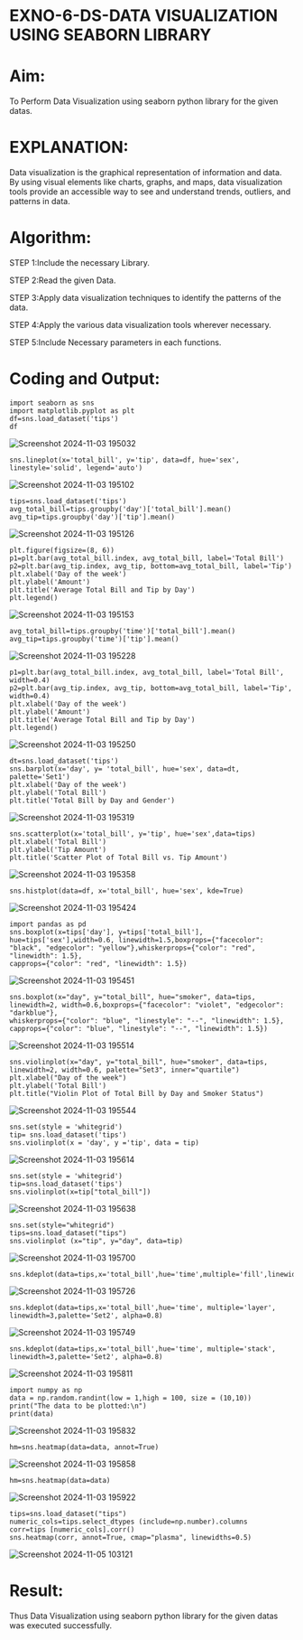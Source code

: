 # EXNO-6-DS-DATA VISUALIZATION USING SEABORN LIBRARY

# Aim:
  To Perform Data Visualization using seaborn python library for the given datas.

# EXPLANATION:
Data visualization is the graphical representation of information and data. By using visual elements like charts, graphs, and maps, data visualization tools provide an accessible way to see and understand trends, outliers, and patterns in data.

# Algorithm:
STEP 1:Include the necessary Library.

STEP 2:Read the given Data.

STEP 3:Apply data visualization techniques to identify the patterns of the data.

STEP 4:Apply the various data visualization tools wherever necessary.

STEP 5:Include Necessary parameters in each functions.

# Coding and Output:
~~~
import seaborn as sns
import matplotlib.pyplot as plt
df=sns.load_dataset('tips')
df
~~~
![Screenshot 2024-11-03 195032](https://github.com/user-attachments/assets/37367215-93c6-40aa-ab20-f4d33796bb5b)
~~~
sns.lineplot(x='total_bill', y='tip', data=df, hue='sex', linestyle='solid', legend='auto')
~~~
![Screenshot 2024-11-03 195102](https://github.com/user-attachments/assets/77186e78-81eb-4917-8f0d-0d7a7512acc3)
~~~
tips=sns.load_dataset('tips')
avg_total_bill=tips.groupby('day')['total_bill'].mean()
avg_tip=tips.groupby('day')['tip'].mean()
~~~
![Screenshot 2024-11-03 195126](https://github.com/user-attachments/assets/497e4da3-af79-44a4-989c-cdf2ea9f1d32)
~~~
plt.figure(figsize=(8, 6))
p1=plt.bar(avg_total_bill.index, avg_total_bill, label='Total Bill')
p2=plt.bar(avg_tip.index, avg_tip, bottom=avg_total_bill, label='Tip')
plt.xlabel('Day of the week')
plt.ylabel('Amount')
plt.title('Average Total Bill and Tip by Day')
plt.legend()
~~~
![Screenshot 2024-11-03 195153](https://github.com/user-attachments/assets/60e8d1f7-f3f9-4ea1-a98f-85604b81ab09)
~~~
avg_total_bill=tips.groupby('time')['total_bill'].mean()
avg_tip=tips.groupby('time')['tip'].mean()
~~~
![Screenshot 2024-11-03 195228](https://github.com/user-attachments/assets/28bd659a-a188-439e-9583-f1c630219495)
~~~
p1=plt.bar(avg_total_bill.index, avg_total_bill, label='Total Bill', width=0.4)
p2=plt.bar(avg_tip.index, avg_tip, bottom=avg_total_bill, label='Tip', width=0.4)
plt.xlabel('Day of the week')
plt.ylabel('Amount')
plt.title('Average Total Bill and Tip by Day')
plt.legend()
~~~
![Screenshot 2024-11-03 195250](https://github.com/user-attachments/assets/8b276d2c-5de5-44db-994e-729edf35bd92)
~~~
dt=sns.load_dataset('tips')
sns.barplot(x='day', y= 'total_bill', hue='sex', data=dt, palette='Set1')
plt.xlabel('Day of the week')
plt.ylabel('Total Bill')
plt.title('Total Bill by Day and Gender')
~~~
![Screenshot 2024-11-03 195319](https://github.com/user-attachments/assets/6bb9ecdb-29dc-4c15-8fa8-6f46e27aaefa)
~~~
sns.scatterplot(x='total_bill', y='tip', hue='sex',data=tips)
plt.xlabel('Total Bill')
plt.ylabel('Tip Amount')
plt.title('Scatter Plot of Total Bill vs. Tip Amount')
~~~
![Screenshot 2024-11-03 195358](https://github.com/user-attachments/assets/60637116-4c51-4067-bbc6-90862a454802)
~~~
sns.histplot(data=df, x='total_bill', hue='sex', kde=True)
~~~
![Screenshot 2024-11-03 195424](https://github.com/user-attachments/assets/a94c5f60-ae65-49c2-ae0e-2d5f5690b48c)
~~~
import pandas as pd
sns.boxplot(x=tips['day'], y=tips['total_bill'], hue=tips['sex'],width=0.6, linewidth=1.5,boxprops={"facecolor": "black", "edgecolor": "yellow"},whiskerprops={"color": "red", "linewidth": 1.5},
capprops={"color": "red", "linewidth": 1.5})
~~~
![Screenshot 2024-11-03 195451](https://github.com/user-attachments/assets/461688dc-ce0e-430f-beba-c0670937dcac)
~~~
sns.boxplot(x="day", y="total_bill", hue="smoker", data=tips, linewidth=2, width=0.6,boxprops={"facecolor": "violet", "edgecolor": "darkblue"},
whiskerprops={"color": "blue", "linestyle": "--", "linewidth": 1.5}, capprops={"color": "blue", "linestyle": "--", "linewidth": 1.5})
~~~
![Screenshot 2024-11-03 195514](https://github.com/user-attachments/assets/809f940c-21d2-4981-9e61-3663171477e4)
~~~
sns.violinplot(x="day", y="total_bill", hue="smoker", data=tips, linewidth=2, width=0.6, palette="Set3", inner="quartile")
plt.xlabel("Day of the week")
plt.ylabel('Total Bill')
plt.title("Violin Plot of Total Bill by Day and Smoker Status")
~~~
![Screenshot 2024-11-03 195544](https://github.com/user-attachments/assets/eb7d3493-f2f0-49d3-a165-b4d59b8456ca)
~~~
sns.set(style = 'whitegrid')
tip= sns.load_dataset('tips')
sns.violinplot(x = 'day', y ='tip', data = tip)
~~~
![Screenshot 2024-11-03 195614](https://github.com/user-attachments/assets/e072f126-1529-4808-9dac-055e14128b12)
~~~
sns.set(style = 'whitegrid')
tip=sns.load_dataset('tips')
sns.violinplot(x=tip["total_bill"])
~~~
![Screenshot 2024-11-03 195638](https://github.com/user-attachments/assets/771734d3-2c7b-40a0-b811-89b04b670e6b)
~~~
sns.set(style="whitegrid")
tips=sns.load_dataset("tips")
sns.violinplot (x="tip", y="day", data=tip)
~~~
![Screenshot 2024-11-03 195700](https://github.com/user-attachments/assets/29af480d-c758-487a-b562-14c65edb09b3)
~~~
sns.kdeplot(data=tips,x='total_bill',hue='time',multiple='fill',linewidth=3,palette='Set2',alpha=0.8)
~~~
![Screenshot 2024-11-03 195726](https://github.com/user-attachments/assets/86588351-a9d8-4cf0-974c-d6805ffcca08)
~~~
sns.kdeplot(data=tips,x='total_bill',hue='time', multiple='layer', linewidth=3,palette='Set2', alpha=0.8)
~~~
![Screenshot 2024-11-03 195749](https://github.com/user-attachments/assets/3a1d8c4e-593a-4cd1-8a5f-60ce344056f4)
~~~
sns.kdeplot(data=tips,x='total_bill',hue='time', multiple='stack', linewidth=3,palette='Set2', alpha=0.8)
~~~
![Screenshot 2024-11-03 195811](https://github.com/user-attachments/assets/1eb39e84-3105-4b4c-9ec6-66dc0bd739cd)
~~~
import numpy as np
data = np.random.randint(low = 1,high = 100, size = (10,10))
print("The data to be plotted:\n")
print(data)
~~~
![Screenshot 2024-11-03 195832](https://github.com/user-attachments/assets/d24e7399-a3ca-4ba1-8e94-457112a250e1)
~~~
hm=sns.heatmap(data=data, annot=True)
~~~
![Screenshot 2024-11-03 195858](https://github.com/user-attachments/assets/cd8c9527-8585-4146-a9be-9bdf7bfef917)
~~~
hm=sns.heatmap(data=data)
~~~
![Screenshot 2024-11-03 195922](https://github.com/user-attachments/assets/d9be6354-88e9-479b-b58a-79c3327fb92d)
~~~
tips=sns.load_dataset("tips")
numeric_cols=tips.select_dtypes (include=np.number).columns 
corr=tips [numeric_cols].corr()
sns.heatmap(corr, annot=True, cmap="plasma", linewidths=0.5)
~~~
![Screenshot 2024-11-05 103121](https://github.com/user-attachments/assets/4ec8ed47-da25-4f05-b6b4-4ed6ab5372e0)

# Result:
  Thus Data Visualization using seaborn python library for the given datas was executed successfully.
